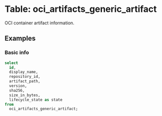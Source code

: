# Table: oci_artifacts_generic_artifact

OCI container artifact information.

## Examples

### Basic info

```sql
select
  id,
  display_name,
  repository_id,
  artifact_path,
  version,
  sha256,
  size_in_bytes,
  lifecycle_state as state
from
  oci_artifacts_generic_artifact;
```
